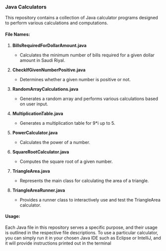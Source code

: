 ### Java Calculators

This repository contains a collection of Java calculator programs designed to perform various calculations and computations.

#### File Names:

1. **BillsRequiredForDollarAmount.java**
   - Calculates the minimum number of bills required for a given dollar amount in Saudi Riyal.

2. **CheckIfGivenNumberPositive.java**
   - Determines whether a given number is positive or not.

3. **RandomArrayCalculations.java**
   - Generates a random array and performs various calculations based on user input.

4. **MultiplicationTable.java**
   - Generates a multiplication table for 9*i up to 5.

5. **PowerCalculator.java**
   - Calculates the power of a number.

6. **SquareRootCalculator.java**
   - Computes the square root of a given number.

7. **TriangleArea.java**
   - Represents the main class for calculating the area of a triangle.

8. **TriangleAreaRunner.java**
   - Provides a runner class to interactively use and test the TriangleArea calculator.

#### Usage:

Each Java file in this repository serves a specific purpose, and their usage is outlined in the respective file descriptions. To use a particular calculator, you can simply run it in your chosen Java IDE such as Eclipse or IntelliJ, and it will provide instructions printed out in the terminal